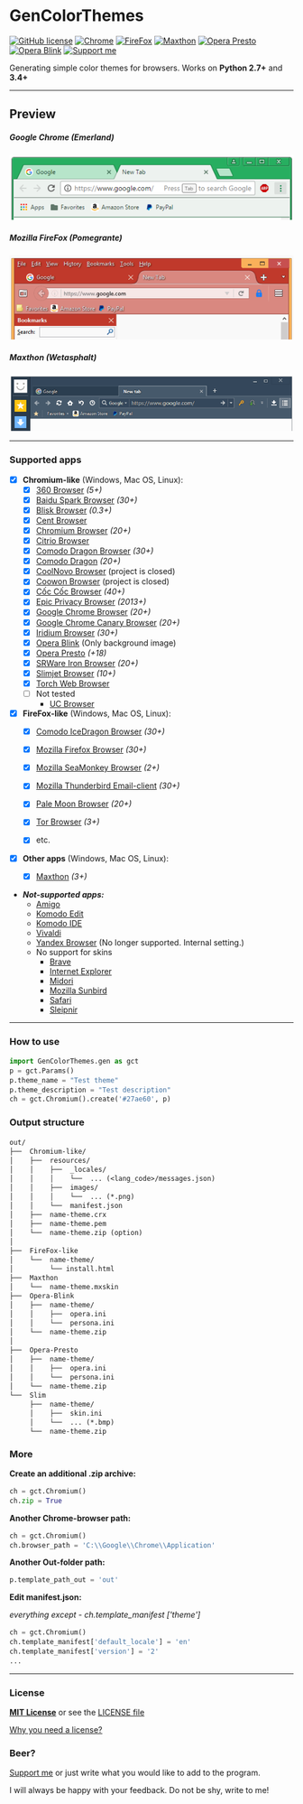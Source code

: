# GenColorThemes
[![GitHub license](https://img.shields.io/badge/license-MIT-blue.svg)](https://raw.githubusercontent.com/vyach-vasiliev/GenColorThemes/master/LICENSE) [![Chrome](https://img.shields.io/badge/Chrome-20+-40A977.svg)](https://www.google.com/chrome/) [![FireFox](https://img.shields.io/badge/FireFox-30+-FF931F.svg)](https://mozilla.org/firefox) [![Maxthon](https://img.shields.io/badge/Maxthon-3+-6B96C6.svg)](http://maxthon.com/) [![Opera Presto](https://img.shields.io/badge/Opera-Presto-F84646.svg)](http://opera.com/) [![Opera Blink](https://img.shields.io/badge/Opera-Blink-F84688.svg)](http://opera.com/) [![Support me](https://img.shields.io/badge/Support_me-PayPal-33cc33.svg)](https://www.paypal.me/wencelsaus/3)

Generating simple color themes for browsers. Works on **Python 2.7+** and **3.4+**

---
## Preview
##### Google Chrome (Emerland)
![Google Chrome][1]
##### Mozilla FireFox (Pomegrante)
![Mozilla FireFox][2]
##### Maxthon (Wetasphalt)
![Maxthon][3]

[1]: Preview/google_chrome.png "Необязательный титул"
[2]: Preview/mozilla-ff.png "Необязательный титул"
[3]: Preview//maxthon.png "Необязательный титул"

---
### Supported apps

- [x] **Chromium-like** (Windows, Mac OS, Linux):
    - [x] [360 Browser](http://www.360safe.com/) *(5+)*
    - [x] [Baidu Spark Browser](baidu.com) *(30+)*
    - [x] [Blisk Browser](https://blisk.io/) *(0.3+)*
    - [x] [Cent Browser](https://www.centbrowser.com/)
    - [x] [Chromium Browser](https://www.chromium.org/getting-involved/download-chromium) *(20+)*
    - [x] [Citrio Browser](http://citrio.com/)
    - [x] [Comodo Dragon Browser](https://browser.comodo.com/) *(30+)*
    - [x] [Comodo Dragon](https://www.comodo.com/home/browsers-toolbars/browser.php) *(20+)*
    - [x] [CoolNovo Browser](https://ru.wikipedia.org/wiki/CoolNovo) (project is closed)
    - [x] [Coowon Browser](http://coowon.com/) (project is closed)
    - [x] [Cốc Cốc Browser](https://coccoc.com/) *(40+)*
    - [x] [Epic Privacy Browser](https://www.epicbrowser.com/) *(2013+)*
    - [x] [Google Chrome Browser](https://www.google.com/chrome/) *(20+)*
    - [x] [Google Chrome Canary Browser](https://www.google.com/chrome/browser/canary.html) *(20+)*
    - [x] [Iridium Browser](https://iridiumbrowser.de/) *(30+)*
    - [x] [Opera Blink](http://opera.com/) (Only background image)
    - [x] [Opera Presto](http://opera.com/) *(+18)*
    - [x] [SRWare Iron Browser](https://www.srware.net/en/software_srware_iron.php) *(20+)*
    - [x] [Slimjet Browser](https://www.slimjet.com/) *(10+)*
    - [x] [Torch Web Browser](https://torchbrowser.com/)
    - [ ] Not tested
        - [UC Browser](https://www.ucweb.com/)


- [x] **FireFox-like** (Windows, Mac OS, Linux):
    - [x] [Comodo IceDragon Browser](https://browser.comodo.com/) *(30+)*
    - [x] [Mozilla Firefox Browser](https://mozilla.org/firefox) *(30+)*
    - [x] [Mozilla SeaMonkey Browser](http://seamonkey-project.org/) *(2+)*
    - [x] [Mozilla Thunderbird Email-client](https://mozilla.org/thunderbird) *(30+)*
    - [x] [Pale Moon Browser](https://www.palemoon.org/) *(20+)*
    - [x] [Tor Browser](https://www.torproject.org/projects/torbrowser.html) *(3+)*
    - [x] etc.


- [x] **Other apps** (Windows, Mac OS, Linux):
    - [x] [Maxthon](http://maxthon.com/) *(3+)*


* ***Not-supported apps:***
     * [Amigo](http://amigo.mai.ru/)
     * [Komodo Edit](http://komodoide.com/komodo-edit)
     * [Komodo IDE](http://www.komodoide.com/)
     * [Vivaldi](https://vivaldi.com/)
     * [Yandex Browser](https://browser.yandex.com/) (No longer supported. Internal setting.)
     * No support for skins
         * [Brave](https://www.brave.com/)
         * [Internet Explorer](http://microsoft.com/ie)
         * [Midori](http://www.midori-browser.org/)
         * [Mozilla Sunbird](https://www.mozilla.org/en-US/projects/calendar/)
         * [Safari](https://apple.com/safari)
         * [Sleipnir](http://www.fenrir-inc.com/jp/sleipnir/)


---
### How to use
```python
import GenColorThemes.gen as gct
p = gct.Params()
p.theme_name = "Test theme"
p.theme_description = "Test description"
ch = gct.Chromium().create('#27ae60', p)
```

### Output structure

    out/
    ├──  Chromium-like/
    │    ├──  resources/
    │    │    ├──  _locales/
    │    │    │    └──  ... (<lang_code>/messages.json)
    │    │    ├──  images/
    │    │    │    └──  ... (*.png)
    │    │    └──  manifest.json
    │    ├──  name-theme.crx
    │    ├──  name-theme.pem
    │    └──  name-theme.zip (option)
    │
    ├──  FireFox-like
    │    └──  name-theme/
    │         └── install.html
    ├──  Maxthon
    │    └──  name-theme.mxskin
    ├──  Opera-Blink
    │    ├──  name-theme/
    │    │    ├──  opera.ini
    │    │    └──  persona.ini
    │    └──  name-theme.zip
    │
    ├──  Opera-Presto
    │    ├──  name-theme/
    │    │    ├──  opera.ini
    │    │    └──  persona.ini
    │    └──  name-theme.zip
    └──  Slim
         ├──  name-theme/
         │    ├──  skin.ini
         │    └──  ... (*.bmp)
         └──  name-theme.zip

### More
**Create an additional .zip archive:**
```python
ch = gct.Chromium()
ch.zip = True
```
**Another Chrome-browser path:**
```python
ch = gct.Chromium()
ch.browser_path = 'C:\\Google\\Chrome\\Application'
```
**Another Out-folder path:**
```python
p.template_path_out = 'out'
```
**Edit manifest.json:**

*everything except - ch.template_manifest ['theme']*

```python
ch = gct.Chromium()
ch.template_manifest['default_locale'] = 'en'
ch.template_manifest['version'] = '2'
...
```
---
### License
**[MIT License](https://opensource.org/licenses/MIT "Text license")**
or see the [LICENSE file](..blob//master/LICENSE)

[Why you need a license?](..blob//master/LICENSE_INFO.md)

### Beer?
[Support me](https://www.paypal.me/wencelsaus/3) or  just write what you would like to add to the program.

I will always be happy with your feedback. Do not be shy, write to me!